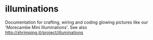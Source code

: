 # illuminations
Documentation for crafting, wiring and coding glowing pictures like our 'Morecambe Mini Illuminations'. See also http://shrimping.it/project/illuminations
